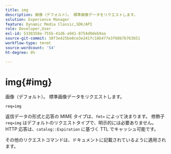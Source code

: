 ```yaml
---
title: img
description: 画像（デフォルト）。 標準画像データをリクエストします。
solution: Experience Manager
feature: Dynamic Media Classic,SDK/API
role: Developer,User
exl-id: 5338358e-755b-41d6-a941-8754d0deb9aa
source-git-commit: 38f3e425be0ce3e241fc18b477e3f68b7b763b51
workflow-type: tm+mt
source-wordcount: '54'
ht-degree: 0%

---
```


# img{#img}

画像（デフォルト）。 標準画像データをリクエストします。

`req=img`

返信データの形式と応答の MIME タイプは、`fmt=` によって決まります。 修飾子 `req=img` はデフォルトのリクエストタイプで、明示的には必要ありません。 HTTP 応答は、`catalog::Expiration` に基づく TTL でキャッシュ可能です。

その他のリクエストコマンドは、ドキュメントに記載されているように適用されます。
